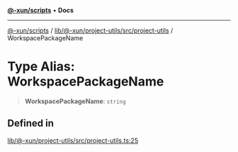 [**@-xun/scripts**](../../../../../../README.md) • **Docs**

***

[@-xun/scripts](../../../../../../README.md) / [lib/@-xun/project-utils/src/project-utils](../README.md) / WorkspacePackageName

# Type Alias: WorkspacePackageName

> **WorkspacePackageName**: `string`

## Defined in

[lib/@-xun/project-utils/src/project-utils.ts:25](https://github.com/Xunnamius/xscripts/blob/154567d6fca3f6cf244137e710b029af872e1d9e/lib/@-xun/project-utils/src/project-utils.ts#L25)
